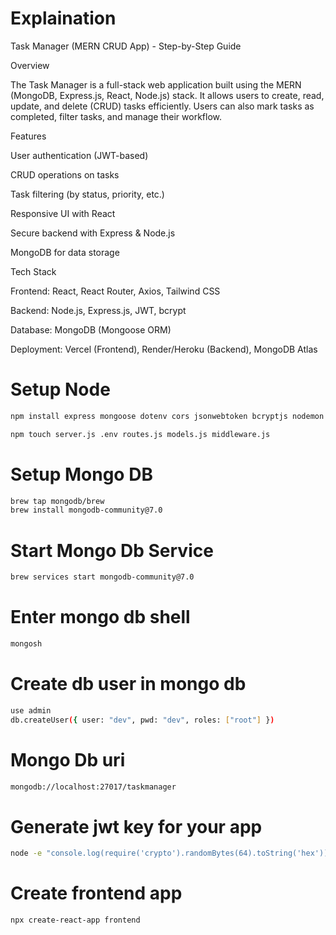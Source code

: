 # Explaination
Task Manager (MERN CRUD App) - Step-by-Step Guide

Overview

The Task Manager is a full-stack web application built using the MERN (MongoDB, Express.js, React, Node.js) stack. It allows users to create, read, update, and delete (CRUD) tasks efficiently. Users can also mark tasks as completed, filter tasks, and manage their workflow.

Features

User authentication (JWT-based)

CRUD operations on tasks

Task filtering (by status, priority, etc.)

Responsive UI with React

Secure backend with Express & Node.js

MongoDB for data storage

Tech Stack

Frontend: React, React Router, Axios, Tailwind CSS

Backend: Node.js, Express.js, JWT, bcrypt

Database: MongoDB (Mongoose ORM)

Deployment: Vercel (Frontend), Render/Heroku (Backend), MongoDB Atlas

# Setup Node

```sh
npm install express mongoose dotenv cors jsonwebtoken bcryptjs nodemon
```

```sh
npm touch server.js .env routes.js models.js middleware.js 
```

# Setup Mongo DB

```sh
brew tap mongodb/brew                                                                                 
brew install mongodb-community@7.0
```

# Start Mongo Db Service

```sh
brew services start mongodb-community@7.0
```

# Enter mongo db shell

```sh
mongosh
```

# Create db user in mongo db

```sh
use admin
db.createUser({ user: "dev", pwd: "dev", roles: ["root"] })
```

# Mongo Db uri 

```sh
mongodb://localhost:27017/taskmanager
```

# Generate jwt key for your app

```sh
node -e "console.log(require('crypto').randomBytes(64).toString('hex'))"
```

# Create frontend app

```sh
npx create-react-app frontend
```
